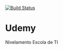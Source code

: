 [![Build Status](https://travis-ci.org/MateusSeron/Udemy.svg?branch=master)](https://travis-ci.org/MateusSeron/Udemy)
# Udemy
Nivelamento Escola de TI
